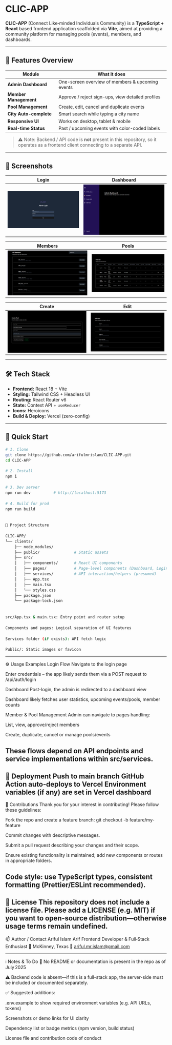# CLIC‑APP

**CLIC‑APP** (Connect Like‑minded Individuals Community) is a **TypeScript + React** based frontend application scaffolded via **Vite**, aimed at providing a community platform for managing pools (events), members, and dashboards.

---

## 🧩 Features Overview

| Module | What it does |
|--------|--------------|
| **Admin Dashboard** | One-screen overview of members & upcoming events |
| **Member Management** | Approve / reject sign-ups, view detailed profiles |
| **Pool Management** | Create, edit, cancel and duplicate events |
| **City Auto-complete** | Smart search while typing a city name |
| **Responsive UI** | Works on desktop, tablet & mobile |
| **Real-time Status** | Past / upcoming events with color-coded labels |

> ⚠️ Note: Backend / API code is **not** present in this repository, so it operates as a frontend client connecting to a separate API.

---

## 📸 Screenshots

| Login | Dashboard |
|-------|-----------|
| ![Login](https://github.com/arifulmrislam/CLIC-APP/blob/main/clients/src/assets/admin-login.png) | ![Dashboard](https://github.com/arifulmrislam/CLIC-APP/blob/main/clients/src/assets/admin-dashboard.png) |

| Members | Pools |
|---------|-------|
| ![Members](https://github.com/arifulmrislam/CLIC-APP/blob/main/clients/src/assets/member-list.png) | ![Pools](https://github.com/arifulmrislam/CLIC-APP/blob/main/clients/src/assets/pool-list.png) |

| Create | Edit |
|---------|-------|
| ![Create](https://github.com/arifulmrislam/CLIC-APP/blob/main/clients/src/assets/create-pool.png) | ![Edit](https://github.com/arifulmrislam/CLIC-APP/blob/main/clients/src/assets/edit-pool.png) |
---

## 🛠️ Tech Stack

- **Frontend:** React 18 + Vite  
- **Styling:** Tailwind CSS + Headless UI  
- **Routing:** React Router v6  
- **State:** Context API + `useReducer`  
- **Icons:** Heroicons  
- **Build & Deploy:** Vercel (zero-config)

---

## 🏁 Quick Start

```bash
# 1. Clone
git clone https://github.com/arifulmrislam/CLIC-APP.git
cd CLIC-APP

# 2. Install
npm i

# 3. Dev server
npm run dev          # http://localhost:5173

# 4. Build for prod
npm run build


📁 Project Structure

CLIC‑APP/
└── clients/
    ├── node_modules/
    ├── public/               # Static assets
    ├── src/
    │   ├── components/       # React UI components
    │   ├── pages/            # Page-level components (Dashboard, Login, Pools, Members)
    │   ├── services/         # API interaction/helpers (presumed)
    │   ├── App.tsx
    │   ├── main.tsx
    │   └── styles.css
    ├── package.json
    └── package-lock.json


src/App.tsx & main.tsx: Entry point and router setup

Components and pages: Logical separation of UI features

Services folder (if exists): API fetch logic

Public/: Static images or favicon
```

---
⚙️ Usage Examples Login Flow Navigate to the login page

Enter credentials – the app likely sends them via a POST request to /api/auth/login

Dashboard
Post-login, the admin is redirected to a dashboard view

Dashboard likely fetches user statistics, upcoming events/pools, member counts

Member & Pool Management
Admin can navigate to pages handling:

List, view, approve/reject members

Create, duplicate, cancel or manage pools/events

These flows depend on API endpoints and service implementations within src/services.
---

🚢 Deployment
Push to main branch
GitHub Action auto-deploys to Vercel
Environment variables (if any) are set in Vercel dashboard
---

🤝 Contributions
Thank you for your interest in contributing! Please follow these guidelines:

Fork the repo and create a feature branch: git checkout -b feature/my-feature

Commit changes with descriptive messages.

Submit a pull request describing your changes and their scope.

Ensure existing functionality is maintained; add new components or routes in appropriate folders.

Code style: use TypeScript types, consistent formatting (Prettier/ESLint recommended).
---
📜 License
This repository does not include a license file. Please add a LICENSE (e.g. MIT) if you want to open-source distribution—otherwise usage terms remain undefined.
---

📫 Author / Contact
Ariful Islam Arif
Frontend Developer & Full‑Stack Enthusiast
📍 McKinney, Texas
📧 ariful.mr.islam@gmail.com 

---

ℹ️ Notes & To Do
📄 No README or documentation is present in the repo as of July 2025 


⚠️ Backend code is absent—if this is a full-stack app, the server-side must be included or documented separately.

✅ Suggested additions:

.env.example to show required environment variables (e.g. API URLs, tokens)

Screenshots or demo links for UI clarity

Dependency list or badge metrics (npm version, build status)

License file and contribution code of conduct



